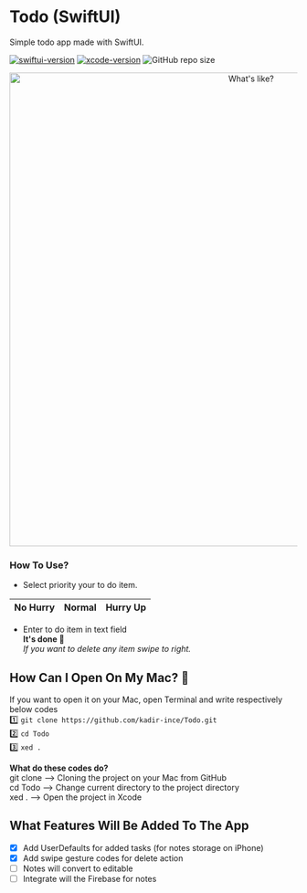 # Todo (SwiftUI)
Simple todo app made with SwiftUI. <br>


[![swiftui-version](https://img.shields.io/badge/swiftui-blue)](https://developer.apple.com/documentation/swiftui)
[![xcode-version](https://img.shields.io/badge/xcode-11-brightgreen)](https://developer.apple.com/xcode/)
![GitHub repo size](https://img.shields.io/github/repo-size/kadir-ince/Todo)



<p align="center">
  <img height=830 src="https://github.com/kadir-ince/Todo/blob/master/what's-like.png" alt="What's like?">
</p>

### How To Use?
- Select priority your to do item.  

| No Hurry | Normal | Hurry Up | 
|----------|--------|----------|

- Enter to do item in text field <br>
**It's done 🥳** <br>
*If you want to delete any item swipe to right.*


## How Can I Open On My Mac?  🔨

If you want to open it on your Mac, open Terminal and write respectively below codes
<br>
1️⃣ ``` git clone https://github.com/kadir-ince/Todo.git ```  <br>
2️⃣ ``` cd Todo ``` <br>
3️⃣ ``` xed . ``` <br>

<b>What do these codes do?</b> <br>
git clone --> Cloning the project on your Mac from GitHub <br>
cd Todo --> Change current directory to the project directory <br>
xed . --> Open the project in Xcode <br>


## What Features Will Be Added To The App

- [x] Add UserDefaults for added tasks (for notes storage on iPhone)
- [x] Add swipe gesture codes for delete action
- [ ] Notes will convert to editable
- [ ] Integrate will the Firebase for notes

